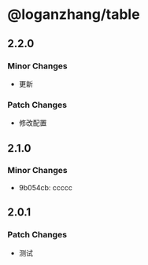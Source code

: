 # @loganzhang/table

## 2.2.0

### Minor Changes

- 更新

### Patch Changes

- 修改配置

## 2.1.0

### Minor Changes

- 9b054cb: ccccc

## 2.0.1

### Patch Changes

- 测试
